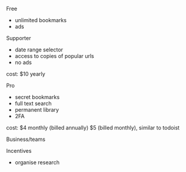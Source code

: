 Free

- unlimited bookmarks
- ads

Supporter

- date range selector
- access to copies of popular urls
- no ads

cost: $10 yearly

Pro

- secret bookmarks
- full text search
- permanent library
- 2FA

cost: $4 monthly (billed annually) $5 (billed monthly), similar to todoist

Business/teams

Incentives

- organise research
